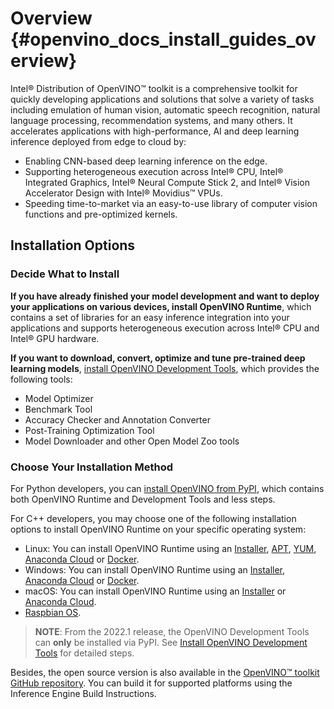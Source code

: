 # Overview {#openvino_docs_install_guides_overview}

Intel® Distribution of OpenVINO™ toolkit is a comprehensive toolkit for quickly developing applications and solutions that solve a variety of tasks including emulation of human vision, automatic speech recognition, natural language processing, recommendation systems, and many others. It accelerates applications with high-performance, AI and deep learning inference deployed from edge to cloud by:

* Enabling CNN-based deep learning inference on the edge.
* Supporting heterogeneous execution across Intel® CPU, Intel® Integrated Graphics, Intel® Neural Compute Stick 2, and Intel® Vision Accelerator Design with Intel® Movidius™ VPUs.
* Speeding time-to-market via an easy-to-use library of computer vision functions and pre-optimized kernels.

## Installation Options

### Decide What to Install

**If you have already finished your model development and want to deploy your applications on various devices, install OpenVINO Runtime**, which contains a set of libraries for an easy inference integration into your applications and supports heterogeneous execution across Intel® CPU and Intel® GPU hardware.

**If you want to download, convert, optimize and tune pre-trained deep learning models**, [install OpenVINO Development Tools](installing-model-dev-tools.md), which provides the following tools:

  * Model Optimizer
  * Benchmark Tool
  * Accuracy Checker and Annotation Converter
  * Post-Training Optimization Tool
  * Model Downloader and other Open Model Zoo tools


### Choose Your Installation Method

For Python developers, you can [install OpenVINO from PyPI](installing-openvino-pip.md), which contains both OpenVINO Runtime and Development Tools and less steps. 

For C++ developers, you may choose one of the following installation options to install OpenVINO Runtime on your specific operating system:

* Linux: You can install OpenVINO Runtime using an [Installer](installing-openvino-linux.md), [APT](installing-openvino-apt.md), [YUM](installing-openvino-yum.md), [Anaconda Cloud](installing-openvino-conda.md) or [Docker](installing-openvino-docker-linux.md).
* Windows: You can install OpenVINO Runtime using an [Installer](installing-openvino-windows.md), [Anaconda Cloud](installing-openvino-conda.md) or [Docker](installing-openvino-docker-windows.md).
* macOS: You can install OpenVINO Runtime using an [Installer](installing-openvino-macos.md) or [Anaconda Cloud](installing-openvino-conda.md).
* [Raspbian OS](installing-openvino-raspbian.md).

> **NOTE**: From the 2022.1 release, the OpenVINO Development Tools can **only** be installed via PyPI. See [Install OpenVINO Development Tools](installing-model-dev-tools.md) for detailed steps.

Besides, the open source version is also available in the [OpenVINO™ toolkit GitHub repository](https://github.com/openvinotoolkit/openvino/wiki/BuildingCode). You can build it for supported platforms using the Inference Engine Build Instructions.
